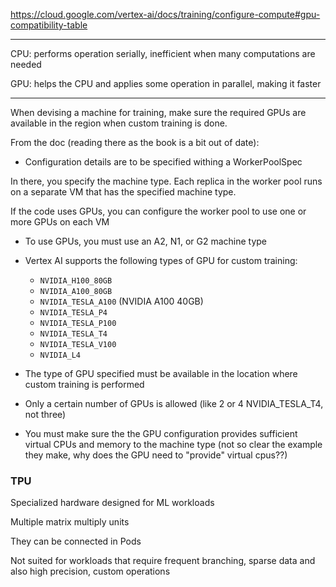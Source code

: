 
https://cloud.google.com/vertex-ai/docs/training/configure-compute#gpu-compatibility-table

---

CPU: performs operation serially, inefficient when many computations are needed

GPU: helps the CPU and applies some operation in parallel, making it faster

---

When devising a machine for training, make sure the required GPUs are available in the region when custom training is done.

From the doc (reading there as the book is a bit out of date):

- Configuration details are to be specified withing a WorkerPoolSpec

In there, you specify the machine type. Each replica in the worker pool runs on a separate VM that has the specified machine type.

If the code uses GPUs, you can configure the worker pool to use one or more GPUs on each VM

- To use GPUs, you must use an A2, N1, or G2 machine type

- Vertex AI supports the following types of GPU for custom training:
	
	- `NVIDIA_H100_80GB`
	- `NVIDIA_A100_80GB`
	- `NVIDIA_TESLA_A100` (NVIDIA A100 40GB)
	- `NVIDIA_TESLA_P4`
	- `NVIDIA_TESLA_P100`
	- `NVIDIA_TESLA_T4`
	- `NVIDIA_TESLA_V100`
	- `NVIDIA_L4`

- The type of GPU specified must be available in the location where custom training is performed

- Only a certain number of GPUs is allowed (like 2 or 4 NVIDIA_TESLA_T4, not three)

- You must make sure the the GPU configuration provides sufficient virtual CPUs and memory to the machine type (not so clear the example they make, why does the GPU need to "provide" virtual cpus??)



### TPU

Specialized hardware designed for ML workloads

Multiple matrix multiply units

They can be connected in Pods

Not suited for workloads that require frequent branching, sparse data and also high precision, custom operations


